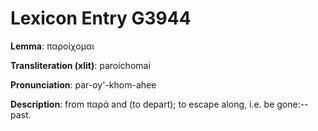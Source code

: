 # Lexicon Entry G3944

**Lemma**: παροίχομαι

**Transliteration (xlit)**: paroíchomai

**Pronunciation**: par-oy'-khom-ahee

**Description**:
from παρά and  (to depart); to escape along, i.e. be gone:--past.
